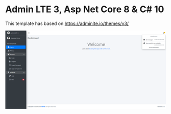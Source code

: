 # Admin LTE 3, Asp Net Core 8 & C# 10 

This template has based on https://adminlte.io/themes/v3/

![How It Looks](images/readme-1.png)